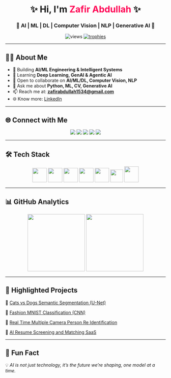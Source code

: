 <!-- HEADER -->
<h1 align="center">✨ Hi, I'm <span style="color:#ff0055;">Zafir Abdullah</span> ✨</h1>
<h3 align="center">🚀 AI | ML | DL | Computer Vision | NLP | Generative AI 🚀</h3>

<p align="center">
  <img src="https://komarev.com/ghpvc/?username=zafir547&label=Profile%20Views&color=blueviolet&style=for-the-badge" alt="views"/>
  <a href="https://github.com/ryo-ma/github-profile-trophy">
    <img src="https://github-profile-trophy.vercel.app/?username=zafir547&theme=radical&no-bg=true&margin-w=5&margin-h=5" alt="trophies"/>
  </a>
</p>

---

## 👨‍💻 About Me  
- 🔭 Building **AI/ML Engineering & Intelligent Systems**  
- 🌱 Learning **Deep Learning, GenAI & Agentic AI**  
- 🤝 Open to collaborate on **AI/ML/DL, Computer Vision, NLP**  
- 💬 Ask me about **Python, ML, CV, Generative AI**  
- 📫 Reach me at: **zafirabdullah1534@gmail.com**  
- 🌐 Know more: [LinkedIn](https://www.linkedin.com/in/zafir-abdullah/)  

---

## 🌐 Connect with Me  
<p align="center">
  <a href="https://linkedin.com/in/zafir-abdullah"><img src="https://img.shields.io/badge/LinkedIn-0077B5?logo=linkedin&logoColor=white&style=for-the-badge"/></a>
  <a href="https://kaggle.com/zafirabdullah"><img src="https://img.shields.io/badge/Kaggle-20BEFF?logo=kaggle&logoColor=white&style=for-the-badge"/></a>
  <a href="https://stackoverflow.com/users/28778725/zafir-abdullah"><img src="https://img.shields.io/badge/StackOverflow-F58025?logo=stackoverflow&logoColor=white&style=for-the-badge"/></a>
  <a href="https://leetcode.com/zafirabdullah1534"><img src="https://img.shields.io/badge/LeetCode-FFA116?logo=leetcode&logoColor=white&style=for-the-badge"/></a>
  <a href="https://medium.com/@zafirabdullah1534"><img src="https://img.shields.io/badge/Medium-000000?logo=medium&logoColor=white&style=for-the-badge"/></a>
</p>

---

## 🛠️ Tech Stack  
<p align="center">
  <!-- AI/ML -->
  <img src="https://skillicons.dev/icons?i=python,tensorflow,pytorch,sklearn,opencv" height="45" />
  <img src="https://skillicons.dev/icons?i=aws,gcp,azure,docker,git,linux" height="45" />
  <img src="https://skillicons.dev/icons?i=linux,mysql,postgres,mongodb" height="45" />
  <img src="https://skillicons.dev/icons?i=react,js,ts,html,css" height="45"/>
  <img src="https://skillicons.dev/icons?i=bootstrap,angular,django,flask,c,cpp" height="45"/>
  <img src="https://upload.wikimedia.org/wikipedia/commons/a/ae/Keras_logo.svg" height="40" width="40"/>
  <img src="https://streamlit.io/images/brand/streamlit-mark-color.png" height="50" width="45"/>
  
  
</p>

---

## 📊 GitHub Analytics  
<p align="center">
  <img src="https://github-readme-stats.vercel.app/api?username=zafir547&show_icons=true&theme=radical&hide_border=true" height="180"/>
  <img src="https://github-readme-streak-stats.herokuapp.com/?user=zafir547&theme=radical&hide_border=true" height="180"/>
</p>

---

## 🚀 Highlighted Projects  
🌟 [Cats vs Dogs Semantic Segmentation (U-Net)](https://github.com/Zafir547/Basic-Real-World-Deep-Learning-Project)  

🌟 [Fashion MNIST Classification (CNN)](https://github.com/Zafir547/Fashion_MNIST_Project)

🌟 [Real Time Multiple Camera Person Re Identification](https://github.com/Zafir547/Real-Time-Multiple-Camera-Person-Re-Identification)

🌟 [AI Resume Screening and Matching SaaS](https://github.com/Zafir547/AI-Resume-Screening-and-Matching-SaaS)

---

## 🎯 Fun Fact  
💡 *AI is not just technology, it’s the future we’re shaping, one model at a time.*
